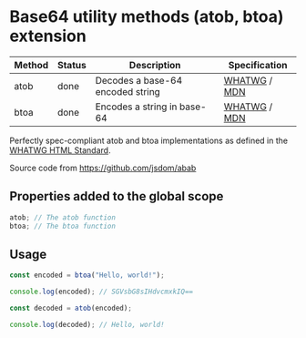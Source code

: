 [whatwg]: https://html.spec.whatwg.org/multipage/webappapis.html#atob
[whatwg_atob]: https://html.spec.whatwg.org/multipage/webappapis.html#dom-atob-dev
[whatwg_btoa]: https://html.spec.whatwg.org/multipage/webappapis.html#dom-btoa-dev
[mdn_atob]: https://developer.mozilla.org/en-US/docs/Web/API/atob
[mdn_btoa]: https://developer.mozilla.org/en-US/docs/Web/API/btoa
[mdn]: https://developer.mozilla.org/en-US/docs/Glossary/Base64

# Base64 utility methods (atob, btoa) extension

| Method | Status | Description                      | Specification                           |
| ------ | ------ | -------------------------------- | --------------------------------------- |
| atob   | done   | Decodes a base-64 encoded string | [WHATWG][whatwg_atob] / [MDN][mdn_atob] |
| btoa   | done   | Encodes a string in base-64      | [WHATWG][whatwg_btoa] / [MDN][mdn_btoa] |

Perfectly spec-compliant atob and btoa implementations as defined in the [WHATWG HTML Standard][whatwg].

Source code from https://github.com/jsdom/abab

## Properties added to the global scope

```js
atob; // The atob function
btoa; // The btoa function
```

## Usage

```js
const encoded = btoa("Hello, world!");

console.log(encoded); // SGVsbG8sIHdvcmxkIQ==

const decoded = atob(encoded);

console.log(decoded); // Hello, world!
```
